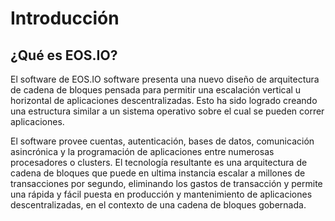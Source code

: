 # Introducción

## ¿Qué es EOS.IO?

El software de EOS.IO software presenta una nuevo diseño de arquitectura de cadena de bloques pensada para permitir una escalación vertical u horizontal de aplicaciones descentralizadas. Esto ha sido logrado creando una estructura similar a un sistema operativo sobre el cual se pueden correr aplicaciones. 

El software provee cuentas, autenticación, bases de datos, comunicación asincrónica y la programación de aplicaciones entre numerosas procesadores o clusters. El tecnología resultante es una arquitectura de cadena de bloques que puede en ultima instancia escalar a millones de transacciones por segundo, eliminando los gastos de transacción y permite una rápida y fácil puesta en producción y mantenimiento de aplicaciones descentralizadas, en el contexto de una cadena de bloques gobernada.





